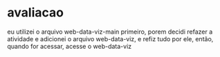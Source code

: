 # avaliacao

eu utilizei o arquivo web-data-viz-main primeiro, porem decidi refazer a atividade e adicionei o  arquivo web-data-viz, e refiz tudo por ele, então, quando for acessar, acesse o web-data-viz